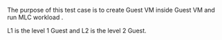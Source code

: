 The purpose of this test case is to create Guest VM inside Guest VM and run MLC workload .

L1 is the level 1 Guest and L2 is the level 2 Guest.
